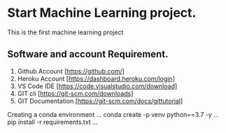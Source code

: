 # Start Machine Learning project.
This is the first machine learning project
## Software and account Requirement.

1. Github Account [https://github.com/]
2. Heroku Account [https://dashboard.heroku.com/login]
3. VS Code IDE [https://code.visualstudio.com/download]
4. GIT cli [https://git-scm.com/downloads]
5. GIT Documentation [https://git-scm.com/docs/gittutorial]


Creating a conda environment
...
conda create -p venv python==3.7 -y
...
pip install -r requirements.txt
...


